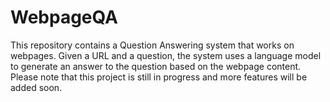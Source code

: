 # WebpageQA
This repository contains a Question Answering system that works on webpages. Given a URL and a question, the system uses a language model to generate an answer to the question based on the webpage content. Please note that this project is still in progress and more features will be added soon.

